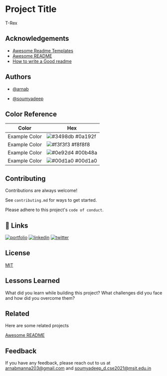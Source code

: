 
# Project Title

T-Rex


## Acknowledgements

 - [Awesome Readme Templates](https://awesomeopensource.com/project/elangosundar/awesome-README-templates)
 - [Awesome README](https://github.com/matiassingers/awesome-readme)
 - [How to write a Good readme](https://bulldogjob.com/news/449-how-to-write-a-good-readme-for-your-github-project)


## Authors

- [@arnab](https://www.github.com/arnab-4)

- [@soumyadeep](https://www.github.com/soumyadeepdey2003)

## Color Reference

| Color             | Hex                                                                |
| ----------------- | ------------------------------------------------------------------ |
| Example Color | ![#3498db](https://via.placeholder.com/10/0a192f?text=+) #0a192f |
| Example Color | ![#f3f3f3](https://via.placeholder.com/10/f3f3f3?text=+) #f8f8f8 |
| Example Color | ![#0e92d4](https://via.placeholder.com/10/0e92d4?text=+) #00b48a |
| Example Color | ![#00d1a0](https://via.placeholder.com/10/00d1a0?text=+) #00d1a0 |


## Contributing

Contributions are always welcome!

See `contributing.md` for ways to get started.

Please adhere to this project's `code of conduct`.


## 🔗 Links
[![portfolio](https://img.shields.io/badge/my_portfolio-000?style=for-the-badge&logo=ko-fi&logoColor=white)](https://katherineoelsner.com/)
[![linkedin](https://img.shields.io/badge/linkedin-0A66C2?style=for-the-badge&logo=linkedin&logoColor=white)](https://www.linkedin.com/)
[![twitter](https://img.shields.io/badge/twitter-1DA1F2?style=for-the-badge&logo=twitter&logoColor=white)](https://twitter.com/)


## License

[MIT](https://choosealicense.com/licenses/mit/)


## Lessons Learned

What did you learn while building this project? What challenges did you face and how did you overcome them?


## Related

Here are some related projects

[Awesome README](https://github.com/matiassingers/awesome-readme)


## Feedback

If you have any feedback, please reach out to us at arnabmanna203@gmail.com and soumyadeep_d.cse2021@msit.edu.in

